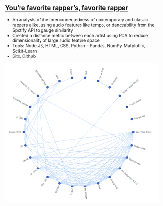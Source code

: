 ## [You’re favorite rapper’s, favorite rapper](https://spotify-rapper.herokuapp.com/)
- An analysis of the interconnectedness of contemporary and classic rappers alike, using audio features like tempo, or danceability from the Spotify API to gauge similarity
- Created a distance metric between each artist using PCA to reduce dimensionality of large audio feature space
- Tools: Node.JS, HTML, CSS, Python – Pandas, NumPy, Matplotlib, Scikit-Learn
- [Site](https://spotify-rapper.herokuapp.com/), [Github](https://github.com/kev-bot-studios/Spotify-Rapper)

![](/Images/SpotifyRapper.png)
